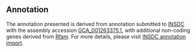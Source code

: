 

Annotation
----------

The annotation presented is derived from annotation submitted to
[INSDC](http://www.insdc.org) with the assembly accession
[GCA\_001263375.1](http://www.ebi.ac.uk/ena/data/view/GCA_001263375.1),
with additional non-coding genes derived from
[Rfam](http://rfam.xfam.org/). For more details, please visit [INSDC
annotation
import](http://ensemblgenomes.org/info/data/insdc_annotation).
